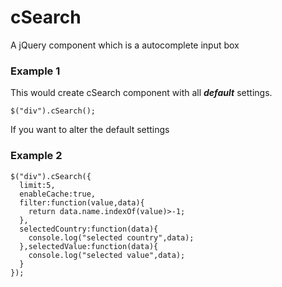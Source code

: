 # cSearch

A jQuery component which is a autocomplete input box

### Example 1
This would create cSearch component with all ***default*** settings.
```
$("div").cSearch();
```

If you want to alter the default settings
### Example 2
```
$("div").cSearch({
  limit:5,
  enableCache:true,
  filter:function(value,data){
    return data.name.indexOf(value)>-1;
  },
  selectedCountry:function(data){
    console.log("selected country",data);
  },selectedValue:function(data){
    console.log("selected value",data);
  }
});
```
